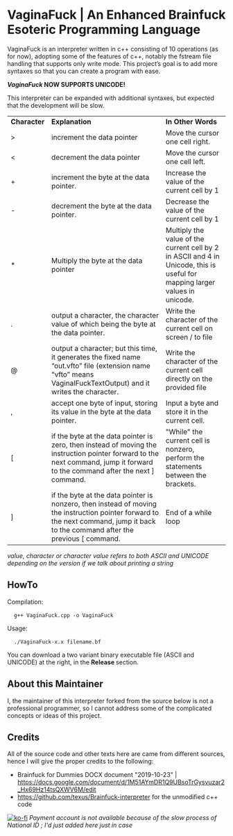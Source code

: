 # VaginaFuck | An Enhanced Brainfuck Esoteric Programming Language
VaginaFuck is an interpreter written in c++ consisting of 10 operations (as for now), adopting some of the features of c++, notably the fstream file handling that supports only write mode. This project’s goal is to add more syntaxes so that you can create a program with ease.

<b> <i>VaginaFuck </i> NOW SUPPORTS UNICODE! </b>

This interpreter can be expanded with additional syntaxes, but expected that the development will be slow.

<table>
  <tr>
    <td> <b>  Character </b> </td>
    <td> <b> Explanation </b> </td>
    <td> <b> In Other Words </b> </td>
  </tr>
  <tr>
    <td> > </td>
    <td> increment the data pointer </td>
    <td> Move the cursor one cell right. </td>
  </tr>
  <tr>
    <td> < </td>
    <td> decrement the data pointer </td>
    <td> Move the cursor one cell left. </td>
  </tr>
  <tr>
    <td> + </td>
    <td> increment the byte at the data pointer. </td>
    <td> Increase the value of the current cell by 1 </td>
  </tr>
  <tr>
    <td> - </td>
    <td> decrement the byte at the data pointer. </td>
    <td> Decrease the value of the current cell by 1 </td>
  </tr>
  <tr>
    <td> * </td>
    <td> Multiply the byte at the data pointer </td>
    <td> Multiply the value of the current cell by 2 in ASCII and 4 in Unicode, this is useful for mapping larger values in unicode. </td>
  </tr>
  <tr>
    <td> . </td>
    <td> output a character, the character value of which being the byte at the data pointer. </td>
    <td> Write the character of the current cell on screen / to file </td>
  </tr>
  <tr>
    <td> @ </td>
    <td> output a character; but this time, it generates the fixed name “out.vfto” file (extension name “vfto” means VaginalFuckTextOutput) and it writes the character. </td>
    <td> Write the character of the current cell directly on the provided file </td>
  </tr>
  <tr>
    <td> , </td>
    <td> accept one byte of input, storing its value in the byte at the data pointer. </td>
    <td> Input a byte and store it in the current cell. </td>
  </tr>
  <tr>
    <td> [ </td>
    <td> if the byte at the data pointer is zero, then instead of moving the instruction pointer forward to the next command, jump it forward to the command after the next ] command. </td>
    <td> "While" the current cell is nonzero, perform the statements between the brackets. </td>
  </tr>
  <tr>
    <td> ] </td>
    <td> if the byte at the data pointer is nonzero, then instead of moving the instruction pointer forward to the next command, jump it back to the command after the previous [ command. </td>
    <td> End of a while loop </td>
  </tr>
  </table>
  
  <i> value, character or character value refers to both ASCII and UNICODE depending on the version if we talk about printing a string</i>
  
  ## HowTo
  Compilation: <pre> <code> g++ VaginaFuck.cpp -o VaginaFuck </code> </pre>
  Usage: <pre> <code> ./VaginaFuck-x.x filename.bf </code> </pre>
  
  You can download a two variant binary executable file (ASCII and UNICODE) at the right, in the <b> Release </b>section.
  
  ## About this Maintainer
  I, the maintainer of this interpreter forked from the source below is not a professional programmer, so I cannot address some of the complicated concepts or ideas of this project.
  
  ## Credits
  All of the source code and other texts here are came from different sources, hence I will give the proper credits to the following:
  
  * Brainfuck for Dummies DOCX document "2019-10-23" | https://docs.google.com/document/d/1M51AYmDR1Q9UBsoTrGysvuzar2_Hx69Hz14tsQXWV6M/edit
  * https://github.com/texus/Brainfuck-interpreter for the unmodified c++ code

[![ko-fi](https://ko-fi.com/img/githubbutton_sm.svg)](https://ko-fi.com/T6T5DAEDT) <i> Payment account is not available because of the slow process of National ID ; I'd just added here just in case </i>

